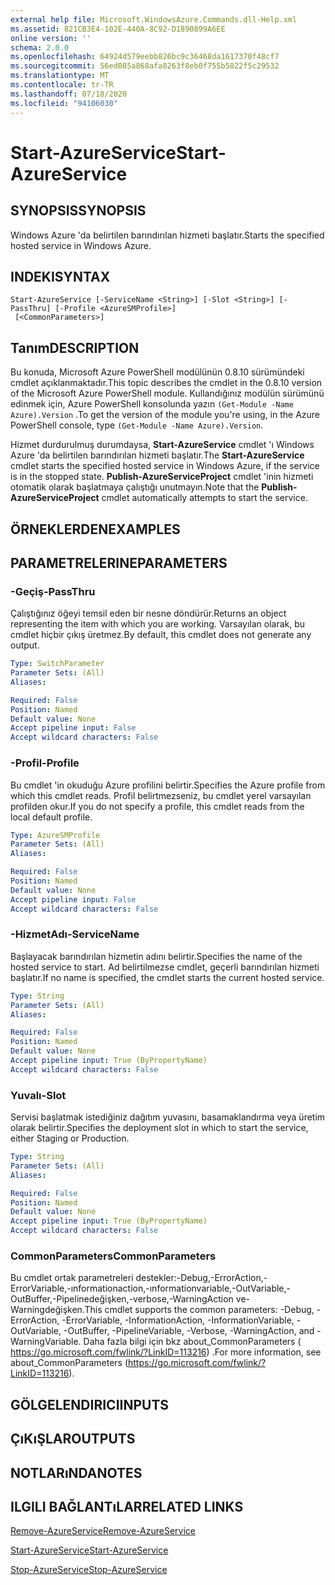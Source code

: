 ```yaml
---
external help file: Microsoft.WindowsAzure.Commands.dll-Help.xml
ms.assetid: 821CB3E4-102E-440A-8C92-D1890899A6EE
online version: ''
schema: 2.0.0
ms.openlocfilehash: 64924d579eebb826bc9c36468da1617370f48cf7
ms.sourcegitcommit: 56ed085a868afa8263f8eb0f755b5822f5c29532
ms.translationtype: MT
ms.contentlocale: tr-TR
ms.lasthandoff: 07/18/2020
ms.locfileid: "94106030"
---
```

# <span data-ttu-id="bbb9a-101">Start-AzureService</span><span class="sxs-lookup"><span data-stu-id="bbb9a-101">Start-AzureService</span></span>

## <span data-ttu-id="bbb9a-102">SYNOPSIS</span><span class="sxs-lookup"><span data-stu-id="bbb9a-102">SYNOPSIS</span></span>
<span data-ttu-id="bbb9a-103">Windows Azure 'da belirtilen barındırılan hizmeti başlatır.</span><span class="sxs-lookup"><span data-stu-id="bbb9a-103">Starts the specified hosted service in Windows Azure.</span></span>

## <span data-ttu-id="bbb9a-104">INDEKI</span><span class="sxs-lookup"><span data-stu-id="bbb9a-104">SYNTAX</span></span>

```
Start-AzureService [-ServiceName <String>] [-Slot <String>] [-PassThru] [-Profile <AzureSMProfile>]
 [<CommonParameters>]
```

## <span data-ttu-id="bbb9a-105">Tanım</span><span class="sxs-lookup"><span data-stu-id="bbb9a-105">DESCRIPTION</span></span>
<span data-ttu-id="bbb9a-106">Bu konuda, Microsoft Azure PowerShell modülünün 0.8.10 sürümündeki cmdlet açıklanmaktadır.</span><span class="sxs-lookup"><span data-stu-id="bbb9a-106">This topic describes the cmdlet in the 0.8.10 version of the Microsoft Azure PowerShell module.</span></span>
<span data-ttu-id="bbb9a-107">Kullandığınız modülün sürümünü edinmek için, Azure PowerShell konsolunda yazın `(Get-Module -Name Azure).Version` .</span><span class="sxs-lookup"><span data-stu-id="bbb9a-107">To get the version of the module you're using, in the Azure PowerShell console, type `(Get-Module -Name Azure).Version`.</span></span>

<span data-ttu-id="bbb9a-108">Hizmet durdurulmuş durumdaysa, **Start-AzureService** cmdlet 'ı Windows Azure 'da belirtilen barındırılan hizmeti başlatır.</span><span class="sxs-lookup"><span data-stu-id="bbb9a-108">The **Start-AzureService** cmdlet starts the specified hosted service in Windows Azure, if the service is in the stopped state.</span></span>
<span data-ttu-id="bbb9a-109">**Publish-AzureServiceProject** cmdlet 'inin hizmeti otomatik olarak başlatmaya çalıştığı unutmayın.</span><span class="sxs-lookup"><span data-stu-id="bbb9a-109">Note that the **Publish-AzureServiceProject** cmdlet automatically attempts to start the service.</span></span>

## <span data-ttu-id="bbb9a-110">ÖRNEKLERDEN</span><span class="sxs-lookup"><span data-stu-id="bbb9a-110">EXAMPLES</span></span>

## <span data-ttu-id="bbb9a-111">PARAMETRELERINE</span><span class="sxs-lookup"><span data-stu-id="bbb9a-111">PARAMETERS</span></span>

### <span data-ttu-id="bbb9a-112">-Geçiş</span><span class="sxs-lookup"><span data-stu-id="bbb9a-112">-PassThru</span></span>
<span data-ttu-id="bbb9a-113">Çalıştığınız öğeyi temsil eden bir nesne döndürür.</span><span class="sxs-lookup"><span data-stu-id="bbb9a-113">Returns an object representing the item with which you are working.</span></span>
<span data-ttu-id="bbb9a-114">Varsayılan olarak, bu cmdlet hiçbir çıkış üretmez.</span><span class="sxs-lookup"><span data-stu-id="bbb9a-114">By default, this cmdlet does not generate any output.</span></span>

```yaml
Type: SwitchParameter
Parameter Sets: (All)
Aliases: 

Required: False
Position: Named
Default value: None
Accept pipeline input: False
Accept wildcard characters: False
```

### <span data-ttu-id="bbb9a-115">-Profil</span><span class="sxs-lookup"><span data-stu-id="bbb9a-115">-Profile</span></span>
<span data-ttu-id="bbb9a-116">Bu cmdlet 'in okuduğu Azure profilini belirtir.</span><span class="sxs-lookup"><span data-stu-id="bbb9a-116">Specifies the Azure profile from which this cmdlet reads.</span></span>
<span data-ttu-id="bbb9a-117">Profil belirtmezseniz, bu cmdlet yerel varsayılan profilden okur.</span><span class="sxs-lookup"><span data-stu-id="bbb9a-117">If you do not specify a profile, this cmdlet reads from the local default profile.</span></span>

```yaml
Type: AzureSMProfile
Parameter Sets: (All)
Aliases: 

Required: False
Position: Named
Default value: None
Accept pipeline input: False
Accept wildcard characters: False
```

### <span data-ttu-id="bbb9a-118">-HizmetAdı</span><span class="sxs-lookup"><span data-stu-id="bbb9a-118">-ServiceName</span></span>
<span data-ttu-id="bbb9a-119">Başlayacak barındırılan hizmetin adını belirtir.</span><span class="sxs-lookup"><span data-stu-id="bbb9a-119">Specifies the name of the hosted service to start.</span></span>
<span data-ttu-id="bbb9a-120">Ad belirtilmezse cmdlet, geçerli barındırılan hizmeti başlatır.</span><span class="sxs-lookup"><span data-stu-id="bbb9a-120">If no name is specified, the cmdlet starts the current hosted service.</span></span>

```yaml
Type: String
Parameter Sets: (All)
Aliases: 

Required: False
Position: Named
Default value: None
Accept pipeline input: True (ByPropertyName)
Accept wildcard characters: False
```

### <span data-ttu-id="bbb9a-121">Yuvalı</span><span class="sxs-lookup"><span data-stu-id="bbb9a-121">-Slot</span></span>
<span data-ttu-id="bbb9a-122">Servisi başlatmak istediğiniz dağıtım yuvasını, basamaklandırma veya üretim olarak belirtir.</span><span class="sxs-lookup"><span data-stu-id="bbb9a-122">Specifies the deployment slot in which to start the service, either Staging or Production.</span></span>

```yaml
Type: String
Parameter Sets: (All)
Aliases: 

Required: False
Position: Named
Default value: None
Accept pipeline input: True (ByPropertyName)
Accept wildcard characters: False
```

### <span data-ttu-id="bbb9a-123">CommonParameters</span><span class="sxs-lookup"><span data-stu-id="bbb9a-123">CommonParameters</span></span>
<span data-ttu-id="bbb9a-124">Bu cmdlet ortak parametreleri destekler:-Debug,-ErrorAction,-ErrorVariable,-ınformationaction,-ınformationvariable,-OutVariable,-OutBuffer,-Pipelinedeğişken,-verbose,-WarningAction ve-Warningdeğişken.</span><span class="sxs-lookup"><span data-stu-id="bbb9a-124">This cmdlet supports the common parameters: -Debug, -ErrorAction, -ErrorVariable, -InformationAction, -InformationVariable, -OutVariable, -OutBuffer, -PipelineVariable, -Verbose, -WarningAction, and -WarningVariable.</span></span> <span data-ttu-id="bbb9a-125">Daha fazla bilgi için bkz about_CommonParameters ( https://go.microsoft.com/fwlink/?LinkID=113216) .</span><span class="sxs-lookup"><span data-stu-id="bbb9a-125">For more information, see about_CommonParameters (https://go.microsoft.com/fwlink/?LinkID=113216).</span></span>

## <span data-ttu-id="bbb9a-126">GÖLGELENDIRICI</span><span class="sxs-lookup"><span data-stu-id="bbb9a-126">INPUTS</span></span>

## <span data-ttu-id="bbb9a-127">ÇıKıŞLAR</span><span class="sxs-lookup"><span data-stu-id="bbb9a-127">OUTPUTS</span></span>

## <span data-ttu-id="bbb9a-128">NOTLARıNDA</span><span class="sxs-lookup"><span data-stu-id="bbb9a-128">NOTES</span></span>

## <span data-ttu-id="bbb9a-129">ILGILI BAĞLANTıLAR</span><span class="sxs-lookup"><span data-stu-id="bbb9a-129">RELATED LINKS</span></span>

[<span data-ttu-id="bbb9a-130">Remove-AzureService</span><span class="sxs-lookup"><span data-stu-id="bbb9a-130">Remove-AzureService</span></span>](./Remove-AzureService.md)

[<span data-ttu-id="bbb9a-131">Start-AzureService</span><span class="sxs-lookup"><span data-stu-id="bbb9a-131">Start-AzureService</span></span>](./Start-AzureService.md)

[<span data-ttu-id="bbb9a-132">Stop-AzureService</span><span class="sxs-lookup"><span data-stu-id="bbb9a-132">Stop-AzureService</span></span>](./Stop-AzureService.md)


